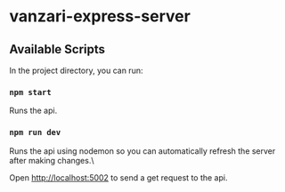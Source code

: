 # vanzari-express-server

## Available Scripts

In the project directory, you can run:

### `npm start`

Runs the api.


### `npm run dev`

Runs the api using nodemon so you can automatically refresh the server after making changes.\

Open [http://localhost:5002](http://localhost:5002) to send a get request to the api.
